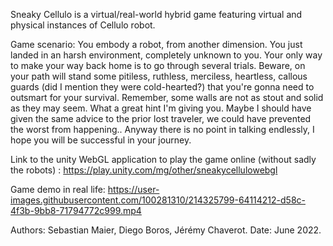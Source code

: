 Sneaky Cellulo is a virtual/real-world hybrid game featuring virtual and physical instances of Cellulo robot.

Game scenario: You embody a robot, from another dimension. You just landed in an harsh environment, completely unknown to you. Your only way to make your way back home is to go through several trials. Beware, on your path will stand some pitiless, ruthless, merciless, heartless, callous guards (did I mention they were cold-hearted?) that you're gonna need to outsmart for your survival.  Remember, some walls are not as stout and solid as they may seem. What a great hint I'm giving you. Maybe I should have given the same advice to the prior lost traveler, we could have prevented the worst from happening.. Anyway there is no point in talking endlessly, I hope you will be successful in your journey.  

Link to the unity WebGL application to play the game online (without sadly the robots) : https://play.unity.com/mg/other/sneakycellulowebgl

Game demo in real life:
https://user-images.githubusercontent.com/100281310/214325799-64114212-d58c-4f3b-9bb8-71794772c999.mp4

Authors: Sebastian Maier, Diego Boros, Jérémy Chaverot.
Date: June 2022.
